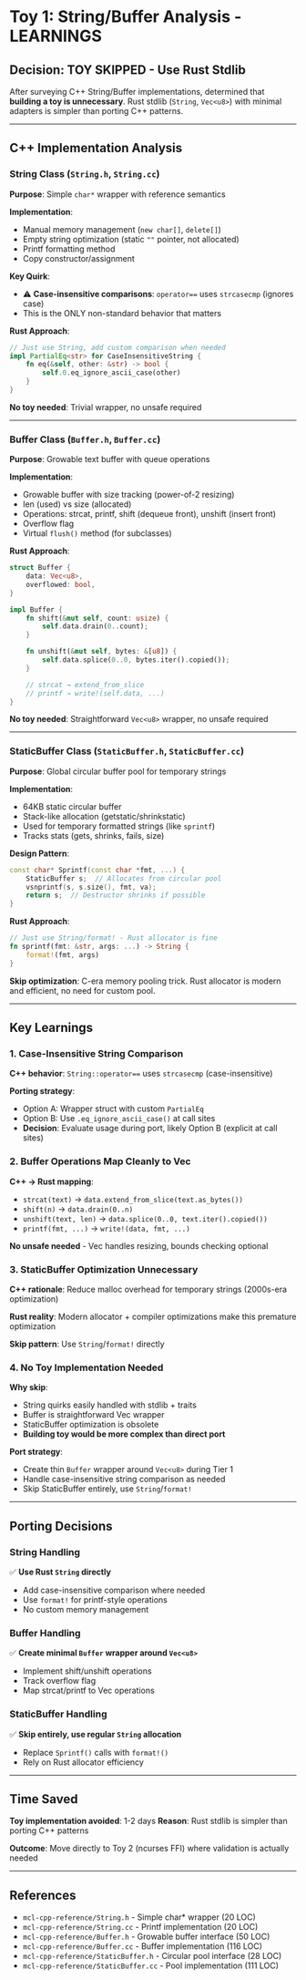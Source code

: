 # Toy 1: String/Buffer Analysis - LEARNINGS

## Decision: TOY SKIPPED - Use Rust Stdlib

After surveying C++ String/Buffer implementations, determined that **building a toy is unnecessary**. Rust stdlib (`String`, `Vec<u8>`) with minimal adapters is simpler than porting C++ patterns.

---

## C++ Implementation Analysis

### String Class (`String.h`, `String.cc`)
**Purpose**: Simple `char*` wrapper with reference semantics

**Implementation**:
- Manual memory management (`new char[]`, `delete[]`)
- Empty string optimization (static `""` pointer, not allocated)
- Printf formatting method
- Copy constructor/assignment

**Key Quirk**:
- ⚠️ **Case-insensitive comparisons**: `operator==` uses `strcasecmp` (ignores case)
- This is the ONLY non-standard behavior that matters

**Rust Approach**:
```rust
// Just use String, add custom comparison when needed
impl PartialEq<str> for CaseInsensitiveString {
    fn eq(&self, other: &str) -> bool {
        self.0.eq_ignore_ascii_case(other)
    }
}
```

**No toy needed**: Trivial wrapper, no unsafe required

---

### Buffer Class (`Buffer.h`, `Buffer.cc`)
**Purpose**: Growable text buffer with queue operations

**Implementation**:
- Growable buffer with size tracking (power-of-2 resizing)
- len (used) vs size (allocated)
- Operations: strcat, printf, shift (dequeue front), unshift (insert front)
- Overflow flag
- Virtual `flush()` method (for subclasses)

**Rust Approach**:
```rust
struct Buffer {
    data: Vec<u8>,
    overflowed: bool,
}

impl Buffer {
    fn shift(&mut self, count: usize) {
        self.data.drain(0..count);
    }

    fn unshift(&mut self, bytes: &[u8]) {
        self.data.splice(0..0, bytes.iter().copied());
    }

    // strcat → extend_from_slice
    // printf → write!(self.data, ...)
}
```

**No toy needed**: Straightforward `Vec<u8>` wrapper, no unsafe required

---

### StaticBuffer Class (`StaticBuffer.h`, `StaticBuffer.cc`)
**Purpose**: Global circular buffer pool for temporary strings

**Implementation**:
- 64KB static circular buffer
- Stack-like allocation (getstatic/shrinkstatic)
- Used for temporary formatted strings (like `sprintf`)
- Tracks stats (gets, shrinks, fails, size)

**Design Pattern**:
```c++
const char* Sprintf(const char *fmt, ...) {
    StaticBuffer s;  // Allocates from circular pool
    vsnprintf(s, s.size(), fmt, va);
    return s;  // Destructor shrinks if possible
}
```

**Rust Approach**:
```rust
// Just use String/format! - Rust allocator is fine
fn sprintf(fmt: &str, args: ...) -> String {
    format!(fmt, args)
}
```

**Skip optimization**: C-era memory pooling trick. Rust allocator is modern and efficient, no need for custom pool.

---

## Key Learnings

### 1. Case-Insensitive String Comparison
**C++ behavior**: `String::operator==` uses `strcasecmp` (case-insensitive)

**Porting strategy**:
- Option A: Wrapper struct with custom `PartialEq`
- Option B: Use `.eq_ignore_ascii_case()` at call sites
- **Decision**: Evaluate usage during port, likely Option B (explicit at call sites)

### 2. Buffer Operations Map Cleanly to Vec
**C++ → Rust mapping**:
- `strcat(text)` → `data.extend_from_slice(text.as_bytes())`
- `shift(n)` → `data.drain(0..n)`
- `unshift(text, len)` → `data.splice(0..0, text.iter().copied())`
- `printf(fmt, ...)` → `write!(data, fmt, ...)`

**No unsafe needed** - Vec handles resizing, bounds checking optional

### 3. StaticBuffer Optimization Unnecessary
**C++ rationale**: Reduce malloc overhead for temporary strings (2000s-era optimization)

**Rust reality**: Modern allocator + compiler optimizations make this premature optimization

**Skip pattern**: Use `String`/`format!` directly

### 4. No Toy Implementation Needed
**Why skip**:
- String quirks easily handled with stdlib + traits
- Buffer is straightforward Vec wrapper
- StaticBuffer optimization is obsolete
- **Building toy would be more complex than direct port**

**Port strategy**:
- Create thin `Buffer` wrapper around `Vec<u8>` during Tier 1
- Handle case-insensitive string comparison as needed
- Skip StaticBuffer entirely, use `String`/`format!`

---

## Porting Decisions

### String Handling
✅ **Use Rust `String` directly**
- Add case-insensitive comparison where needed
- Use `format!` for printf-style operations
- No custom memory management

### Buffer Handling
✅ **Create minimal `Buffer` wrapper around `Vec<u8>`**
- Implement shift/unshift operations
- Track overflow flag
- Map strcat/printf to Vec operations

### StaticBuffer Handling
✅ **Skip entirely, use regular `String` allocation**
- Replace `Sprintf()` calls with `format!()`
- Rely on Rust allocator efficiency

---

## Time Saved

**Toy implementation avoided**: 1-2 days
**Reason**: Rust stdlib is simpler than porting C++ patterns

**Outcome**: Move directly to Toy 2 (ncurses FFI) where validation is actually needed

---

## References

- `mcl-cpp-reference/String.h` - Simple char* wrapper (20 LOC)
- `mcl-cpp-reference/String.cc` - Printf implementation (20 LOC)
- `mcl-cpp-reference/Buffer.h` - Growable buffer interface (50 LOC)
- `mcl-cpp-reference/Buffer.cc` - Buffer implementation (116 LOC)
- `mcl-cpp-reference/StaticBuffer.h` - Circular pool interface (28 LOC)
- `mcl-cpp-reference/StaticBuffer.cc` - Pool implementation (111 LOC)
